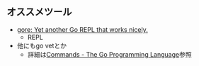 
## オススメツール

* [gore: Yet another Go REPL that works nicely\.](https://github.com/motemen/gore)
  * REPL
* 他にもgo vetとか
  * 詳細は[Commands \- The Go Programming Language](https://golang.org/cmd/)参照
